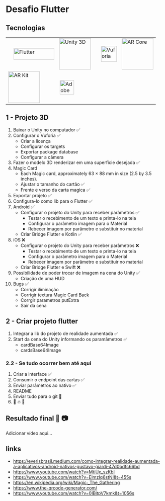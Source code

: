 # Desafio Flutter

## Tecnologias

<!-- logos das tecnologias utilizadas -->
<table border="0" width="100%">
  <tr>
    <td style="padding-left: 25px">
      <img alt="Flutter"
        src="https://flutter.dev/assets/flutter-lockup-1caf6476beed76adec3c477586da54de6b552b2f42108ec5bc68dc63bae2df75.png"
        width="129" height="37">
    </td>
    <td>
      <img alt="Unity 3D"
        src="https://unity3d.com/profiles/unity3d/themes/unity/images/pages/branding_trademarks/unity-masterbrand-black.png"
        height="100">
    </td>
    <td style="padding-left: 25px"><img alt="Vuforia"
        src="https://www.techprior.com/wp-content/uploads/2017/12/Vuforia-Logo-OLx2a896.png" height="50"></td>
    <td><img alt="AR Core"
        src="https://i2.wp.com/noticiasetecnologia.com/wp-content/uploads/2019/02/Google-ARCore.jpg?fit=1000%2C533&ssl=1"
        height="100"></td>
  </tr>
  <tr>
    <td style="padding-left: 8px">
      <img alt="AR Kit" src="https://www.viewar.com/media/2019/12/logo_arkit.png" height="100">
    </td>
    <td style="padding-left: 10px">
      <img alt="Adobe XD"
        src="https://s3.amazonaws.com/quiin/vendors/logos/000/010/584/original/Adobe_XD_lockup_one_line_black_text_%281%29.png?1587896798"
        height="45">
    </td>
  </tr>
</table>

## 1 - Projeto 3D

1. Baixar o Unity no computador ✅
2. Configurar o Vuforia ✅
    - Criar a licença
    - Configurar os targets
    - Exportar package database
    - Configurar a câmera
3. Fazer o modelo 3D renderizar em uma superficie desejada ✅
4. Magic Card
    - Each Magic card, approximately 63 × 88 mm in size (2.5 by 3.5 inches).
    - Ajustar o tamanho do cartão ✅
    - Frente e verso da carta magica ✅
5. Exportar projeto ✅
6. Configura-lo como lib para o Flutter ✅
7. Android ✅
    - Configurar o projeto do Unity para receber parâmetros ✅
      + Testar o recebimento de um texto e printa-lo na tela
      + Configurar o parâmetro imagem para o Material
      + Rebecer imagem por parâmetro e substituir no material
    - Criar Bridge Flutter e Kotlin ✅
8. iOS ❌
    - Configurar o projeto do Unity para receber parâmetros ❌
      + Testar o recebimento de um texto e printa-lo na tela
      + Configurar o parâmetro imagem para o Material
      + Rebecer imagem por parâmetro e substituir no material
    - Criar Bridge Flutter e Swift ❌
9. Possibilidade de poder trocar de imagem na cena do Unity ✅
    - Criação de uma HUD
10. Bugs ✅
    - Corrigir iliminação
    - Corrigir textura Magic Card Back
    - Corrgir parametros putExtra
    - Sair da cena

## 2 - Criar projeto flutter

1. Integrar a lib do projeto de realidade aumentada ✅
2. Start da cena do Unity informando os paramâmetros ✅
    - cardBase64Image
    - cardsBase64Image

### 2.2 - Se tudo ocorrer bem até aqui

1. Criar a interface ✅
2. Consumir o endpoint das cartas ✅
3. Enviar parâmetros ao nativo ✅
4. README
5. Enviar tudo para o git 🍺
6. 👊 🔥 🎉

## Resultado final 📱 📷

Adicionar vídeo aqui...

## links

- https://everisbrasil.medium.com/como-integrar-realidade-aumentada-a-aplicativos-android-nativos-gustavo-giardi-47d0bdfc66bd
- https://www.youtube.com/watch?v=MtiUx_szKbI
- https://www.youtube.com/watch?v=ElmzIq6stNI&t=455s
- https://en.wikipedia.org/wiki/Magic:_The_Gathering
- https://www.the-qrcode-generator.com/
- https://www.youtube.com/watch?v=0IBitpV7kmk&t=1056s
